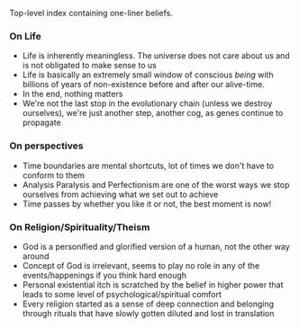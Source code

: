 Top-level index containing one-liner beliefs.

### On Life
- Life is inherently meaningless. The universe does not care about us and is not obligated to make sense to us
- Life is basically an extremely small window of conscious _being_ with billions of years of non-existence before and after our alive-time.
- In the end, nothing matters
- We're not the last stop in the evolutionary chain (unless we destroy ourselves), we're just another step, another cog, as genes continue to propagate

### On perspectives
- Time boundaries are mental shortcuts, lot of times we don't have to conform to them
- Analysis Paralysis and Perfectionism are one of the worst ways we stop ourselves from achieving what we set out to achieve
- Time passes by whether you like it or not, the best moment is now!

### On Religion/Spirituality/Theism
- God is a personified and glorified version of a human, not the other way around
- Concept of God is irrelevant, seems to play no role in any of the events/happenings if you think hard enough
- Personal existential itch is scratched by the belief in higher power that leads to some level of psychological/spiritual comfort
- Every religion started as a sense of deep connection and belonging through rituals that have slowly gotten diluted and lost in translation
